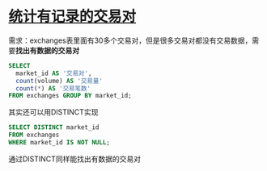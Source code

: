 # [统计有记录的交易对](2019/11_2/select-distinct)

需求：exchanges表里面有30多个交易对，但是很多交易对都没有交易数据，需要**找出有数据的交易对**

```sql
SELECT
  market_id AS '交易对',
  count(volume) AS '交易量'
  count(*) AS '交易笔数'
FROM exchanges GROUP BY market_id;
```

其实还可以用DISTINCT实现

```sql
SELECT DISTINCT market_id
FROM exchanges
WHERE market_id IS NOT NULL;
```

通过DISTINCT同样能找出有数据的交易对
